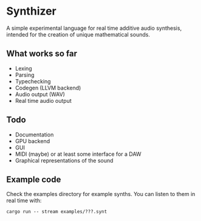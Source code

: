 # Synthizer
A simple experimental language for real time additive audio synthesis, intended for the creation of unique mathematical sounds.

## What works so far
- Lexing
- Parsing
- Typechecking
- Codegen (LLVM backend)
- Audio output (WAV)
- Real time audio output

## Todo
- Documentation
- GPU backend
- GUI
- MIDI (maybe) or at least some interface for a DAW
- Graphical representations of the sound

## Example code
Check the examples directory for example synths.
You can listen to them in real time with:
```
cargo run -- stream examples/???.synt
```
